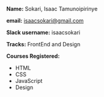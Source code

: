 **Name:** Sokari, Isaac Tamunoipirinye

**email:** isaacsokari@gmail.com

**Slack username:** isaacsokari

**Tracks:** FrontEnd and Design

**Courses Registered:**
* HTML
* CSS
* JavaScript
* Design
